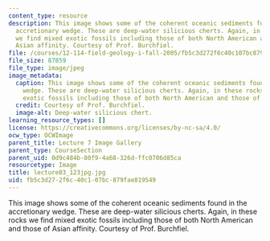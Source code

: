 ```yaml
---
content_type: resource
description: This image shows some of the coherent oceanic sediments found in the
  accretionary wedge. These are deep-water silicious cherts. Again, in these rocks
  we find mixed exotic fossils including those of both North American and those of
  Asian affinity. Courtesy of Prof. Burchfiel.
file: /courses/12-114-field-geology-i-fall-2005/fb5c3d272f6c40c107bc879fae819549_lecture03_123jpg.jpg
file_size: 87859
file_type: image/jpeg
image_metadata:
  caption: This image shows some of the coherent oceanic sediments found in the accretionary
    wedge. These are deep-water silicious cherts. Again, in these rocks we find mixed
    exotic fossils including those of both North American and those of Asian affinity.
  credit: Courtesy of Prof. Burchfiel.
  image-alt: Deep-water silicious chert.
learning_resource_types: []
license: https://creativecommons.org/licenses/by-nc-sa/4.0/
ocw_type: OCWImage
parent_title: Lecture 7 Image Gallery
parent_type: CourseSection
parent_uid: 0d9c484b-80f9-4a68-326d-ffc0706d85ca
resourcetype: Image
title: lecture03_123jpg.jpg
uid: fb5c3d27-2f6c-40c1-07bc-879fae819549
---
```

This image shows some of the coherent oceanic sediments found in the accretionary wedge. These are deep-water silicious cherts. Again, in these rocks we find mixed exotic fossils including those of both North American and those of Asian affinity. Courtesy of Prof. Burchfiel.